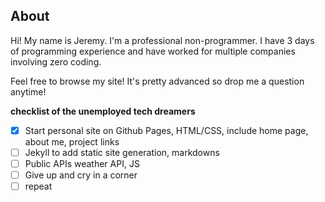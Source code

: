 About
---
Hi! My name is Jeremy. I'm a professional non-programmer. I have 3 days of programming experience and have worked for multiple companies involving zero coding.

Feel free to browse my site! It's pretty advanced so drop me a question anytime!

**checklist of the unemployed tech dreamers**
- [x] Start personal site on Github Pages, HTML/CSS, include home page, about me, project links
- [ ] Jekyll to add static site generation, markdowns
- [ ] Public APIs weather API, JS
- [ ] Give up and cry in a corner
- [ ] repeat
